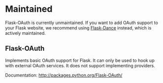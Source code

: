 # Maintained

Flask-OAuth is currently unmaintained. If you want to add OAuth support to
your Flask website, we recommend using
[Flask-Dance](https://github.com/singingwolfboy/flask-dance) instead,
which is actively maintained.

## Flask-OAuth

Implements basic OAuth support for Flask.  It can only
be used to hook up with external OAuth services.  It does not
support implementing providers.

Documentation: http://packages.python.org/Flask-OAuth/
